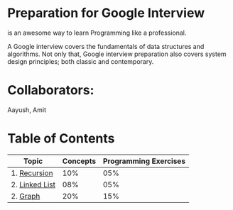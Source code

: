 # Preparation for Google Interview

is an awesome way to learn Programming like a professional.

A Google interview covers the fundamentals of data structures and algorithms. Not only that, Google interview preparation also covers system design principles; both classic and contemporary.

# Collaborators:
Aayush, Amit

# Table of Contents

|  Topic       | Concepts | Programming Exercises |
|---------------|----------|----------------------|
|1. [Recursion](https://github.com/aksinghdce/GooglePedia/blob/master/checkpoints/1.recursion/recursion/1.%2BRecursion%2Band%2BBacktracking.md)  |   10%    |       05%             |
|2. [Linked List](https://github.com/aksinghdce/GooglePedia/blob/master/checkpoints/2.linked_list/linked_list/Reverse%2BLinked%2BList.md)|   08%    |       05%             |
|2. [Graph]()      |   20%    |       15%             |
